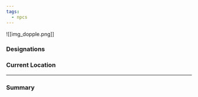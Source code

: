 ```yaml
---
tags:
  - npcs
---
```

![[img_dopple.png]]
### Designations


### Current Location


___
### Summary
